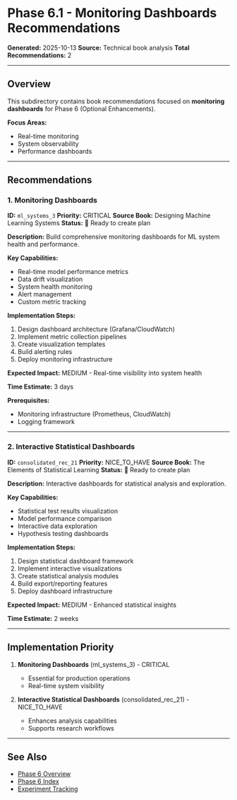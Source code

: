# Phase 6.1 - Monitoring Dashboards Recommendations

**Generated:** 2025-10-13
**Source:** Technical book analysis
**Total Recommendations:** 2

---

## Overview

This subdirectory contains book recommendations focused on **monitoring dashboards** for Phase 6 (Optional Enhancements).

**Focus Areas:**
- Real-time monitoring
- System observability
- Performance dashboards

---

## Recommendations

### 1. Monitoring Dashboards

**ID:** `ml_systems_3`
**Priority:** CRITICAL
**Source Book:** Designing Machine Learning Systems
**Status:** 📝 Ready to create plan

**Description:**
Build comprehensive monitoring dashboards for ML system health and performance.

**Key Capabilities:**
- Real-time model performance metrics
- Data drift visualization
- System health monitoring
- Alert management
- Custom metric tracking

**Implementation Steps:**
1. Design dashboard architecture (Grafana/CloudWatch)
2. Implement metric collection pipelines
3. Create visualization templates
4. Build alerting rules
5. Deploy monitoring infrastructure

**Expected Impact:** MEDIUM - Real-time visibility into system health

**Time Estimate:** 3 days

**Prerequisites:**
- Monitoring infrastructure (Prometheus, CloudWatch)
- Logging framework

---

### 2. Interactive Statistical Dashboards

**ID:** `consolidated_rec_21`
**Priority:** NICE_TO_HAVE
**Source Book:** The Elements of Statistical Learning
**Status:** 📝 Ready to create plan

**Description:**
Interactive dashboards for statistical analysis and exploration.

**Key Capabilities:**
- Statistical test results visualization
- Model performance comparison
- Interactive data exploration
- Hypothesis testing dashboards

**Implementation Steps:**
1. Design statistical dashboard framework
2. Implement interactive visualizations
3. Create statistical analysis modules
4. Build export/reporting features
5. Deploy dashboard infrastructure

**Expected Impact:** MEDIUM - Enhanced statistical insights

**Time Estimate:** 2 weeks

---

## Implementation Priority

1. **Monitoring Dashboards** (ml_systems_3) - CRITICAL
   - Essential for production operations
   - Real-time system visibility

2. **Interactive Statistical Dashboards** (consolidated_rec_21) - NICE_TO_HAVE
   - Enhances analysis capabilities
   - Supports research workflows

---

## See Also

- [Phase 6 Overview](/Users/ryanranft/nba-simulator-aws/docs/phases/phase_6/)
- [Phase 6 Index](../BOOK_RECOMMENDATIONS_INDEX.md)
- [Experiment Tracking](../6.0002_experiment_tracking/RECOMMENDATIONS_FROM_BOOKS.md)





